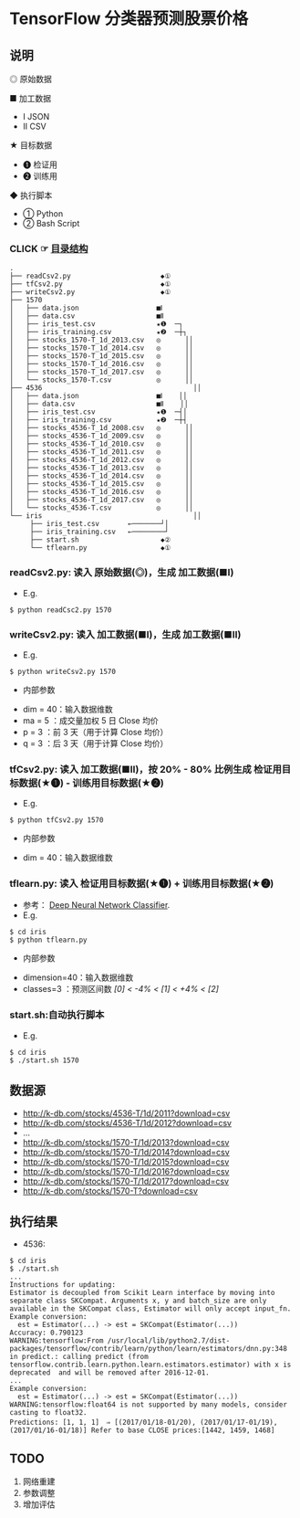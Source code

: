 # TensorFlow 分类器预测股票价格

## 说明
◎ 原始数据

■ 加工数据
- Ⅰ JSON
- Ⅱ CSV

★ 目标数据
- ❶ 检证用
- ❷ 训练用

◆ 执行脚本
- ① Python
- ② Bash Script

### CLICK ☞ [目录结构](https://raw.githubusercontent.com/t126tank/zigui2/master/tf/sante/readme.md)

```
.
├── readCsv2.py                      ◆①
├── tfCsv2.py                        ◆①
├── writeCsv2.py                     ◆①
├── 1570
│   ├── data.json                   ■Ⅰ
│   ├── data.csv                    ■Ⅱ
│   ├── iris_test.csv               ★❶  ─┐
│   ├── iris_training.csv           ★❷  ─┼┐
│   ├── stocks_1570-T_1d_2013.csv   ◎      ││
│   ├── stocks_1570-T_1d_2014.csv   ◎      ││
│   ├── stocks_1570-T_1d_2015.csv   ◎      ││
│   ├── stocks_1570-T_1d_2016.csv   ◎      ││
│   ├── stocks_1570-T_1d_2017.csv   ◎      ││
│   └── stocks_1570-T.csv           ◎      ││
├── 4536                                     ││
│   ├── data.json                   ■Ⅰ    ││
│   ├── data.csv                    ■Ⅱ    ││
│   ├── iris_test.csv               ★❶  ─┤│
│   ├── iris_training.csv           ★❷  ─┼┤
│   ├── stocks_4536-T_1d_2008.csv   ◎      ││
│   ├── stocks_4536-T_1d_2009.csv   ◎      ││
│   ├── stocks_4536-T_1d_2010.csv   ◎      ││
│   ├── stocks_4536-T_1d_2011.csv   ◎      ││
│   ├── stocks_4536-T_1d_2012.csv   ◎      ││
│   ├── stocks_4536-T_1d_2013.csv   ◎      ││
│   ├── stocks_4536-T_1d_2014.csv   ◎      ││
│   ├── stocks_4536-T_1d_2015.csv   ◎      ││
│   ├── stocks_4536-T_1d_2016.csv   ◎      ││
│   ├── stocks_4536-T_1d_2017.csv   ◎      ││
│   └── stocks_4536-T.csv           ◎      ││
└── iris                                     ││
     ├── iris_test.csv       ←───────┘│
     ├── iris_training.csv   ←────────┘
     ├── start.sh                    ◆②
     └── tflearn.py                  ◆①
```

### readCsv2.py: 读入 原始数据(◎)，生成 加工数据(■Ⅰ)
  * E.g.

  ```
  $ python readCsc2.py 1570
  ```

### writeCsv2.py: 读入 加工数据(■Ⅰ)，生成 加工数据(■Ⅱ)
  * E.g.

  ```
  $ python writeCsv2.py 1570
  ```

  * 内部参数
- dim = 40：输入数据维数
- ma  = 5 ：成交量加权 5 日 Close 均价
- p   = 3 ：前 3 天（用于计算 Close 均价）
- q   = 3 ：后 3 天（用于计算 Close 均价）

### tfCsv2.py: 读入 加工数据(■Ⅱ)，按 20% - 80% 比例生成 检证用目标数据(★❶) - 训练用目标数据(★❷)
  * E.g.

  ```
  $ python tfCsv2.py 1570
  ```

  * 内部参数
- dim = 40：输入数据维数

### tflearn.py: 读入 检证用目标数据(★❶) + 训练用目标数据(★❷)
  * 参考： [Deep Neural Network Classifier](https://www.tensorflow.org/tutorials/tflearn/).
  * E.g.

  ```
  $ cd iris
  $ python tflearn.py
  ```

  * 内部参数
- dimension=40：输入数据维数
- classes=3 ：预测区间数 _[0] < -4% < [1] < +4% < [2]_

### **start.sh**:自动执行脚本
  * E.g.

  ```
  $ cd iris
  $ ./start.sh 1570
  ```

## 数据源

- http://k-db.com/stocks/4536-T/1d/2011?download=csv
- http://k-db.com/stocks/4536-T/1d/2012?download=csv
- ...
- http://k-db.com/stocks/1570-T/1d/2013?download=csv
- http://k-db.com/stocks/1570-T/1d/2014?download=csv
- http://k-db.com/stocks/1570-T/1d/2015?download=csv
- http://k-db.com/stocks/1570-T/1d/2016?download=csv
- http://k-db.com/stocks/1570-T/1d/2017?download=csv
- http://k-db.com/stocks/1570-T?download=csv


## 执行结果
  * 4536:

  ```
  $ cd iris
  $ ./start.sh 
  ...
  Instructions for updating:
  Estimator is decoupled from Scikit Learn interface by moving into
  separate class SKCompat. Arguments x, y and batch_size are only
  available in the SKCompat class, Estimator will only accept input_fn.
  Example conversion:
    est = Estimator(...) -> est = SKCompat(Estimator(...))
  Accuracy: 0.790123
  WARNING:tensorflow:From /usr/local/lib/python2.7/dist-packages/tensorflow/contrib/learn/python/learn/estimators/dnn.py:348 in predict.: calling predict (from tensorflow.contrib.learn.python.learn.estimators.estimator) with x is deprecated  and will be removed after 2016-12-01.
  ...
  Example conversion:
    est = Estimator(...) -> est = SKCompat(Estimator(...))
  WARNING:tensorflow:float64 is not supported by many models, consider casting to float32.
  Predictions: [1, 1, 1]　⇒ [(2017/01/18-01/20), (2017/01/17-01/19), (2017/01/16-01/18)] Refer to base CLOSE prices:[1442, 1459, 1468]
  ```

## TODO
1. 网络重建
2. 参数调整
3. 增加评估
